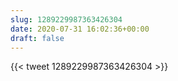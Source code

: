 ```yaml
---
slug: 1289229987363426304
date: 2020-07-31 16:02:36+00:00
draft: false
---
```


{{< tweet 1289229987363426304 >}}
